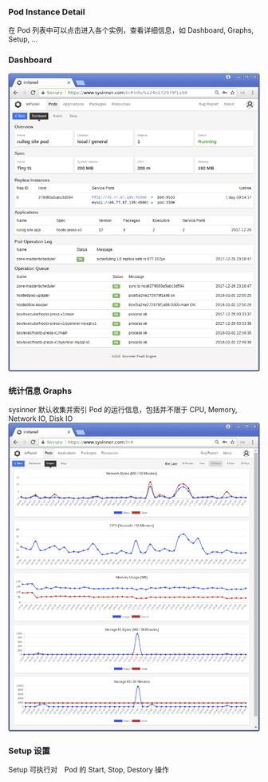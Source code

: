 ### Pod Instance Detail

在 Pod 列表中可以点击进入各个实例，查看详细信息，如 Dashboard, Graphs, Setup, ...

### Dashboard

![pod-entry](assets/pod-entry-w800.png)


### 统计信息 Graphs
sysinner 默认收集并索引 Pod 的运行信息，包括并不限于 CPU, Memory, Network IO, Disk IO
![pod-stats](assets/pod-stats-w800.png)

### Setup 设置

Setup 可执行对　Pod 的 Start, Stop, Destory 操作
